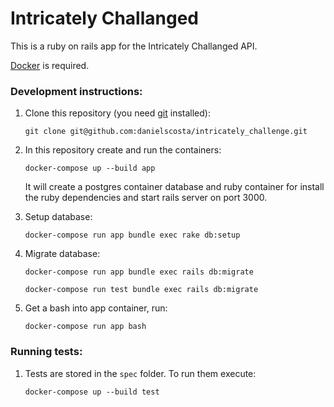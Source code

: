 
# Intricately Challanged

This is a ruby on rails app for the Intricately Challanged API.

[Docker](https://www.docker.com/community-edition) is required.

### Development instructions:

1. Clone this repository (you need [git](https://git-scm.com/) installed):
  
    `git clone git@github.com:danielscosta/intricately_challenge.git`

2. In this repository create and run the containers:
   
   `docker-compose up --build app`

    It will create a postgres container database and ruby container for install the ruby dependencies and start rails server on port 3000.

3. Setup database: 

    `docker-compose run app bundle exec rake db:setup`

4. Migrate database:

    `docker-compose run app bundle exec rails db:migrate`

    `docker-compose run test bundle exec rails db:migrate`

5. Get a bash into app container, run: 

    `docker-compose run app bash`

### Running tests:

1. Tests are stored in the `spec` folder. To run them execute:

    `docker-compose up --build test`